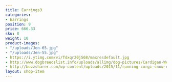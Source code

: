 ```yaml
---
title: Earrings3
categories:
- Earrings
position: 9
price: 666.33
sku: 8
weight: 10
product-images:
- "/uploads/Jen-65.jpg"
- "/uploads/Jen-55.jpg"
- https://i.ytimg.com/vi/Tdxqr20jS68/maxresdefault.jpg
- http://www.dogbreedslist.info/uploads/allimg/dog-pictures/Cardigan-Welsh-Corgi-3.jpg
- http://buzzsharer.com/wp-content/uploads/2015/11/running-corgi-snow-cute.jpg
layout: shop-item
---
```


